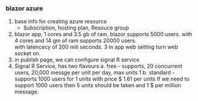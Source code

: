 

### blazor azure
1. base info for creating azure resource
	  - Subscription, hosting plan, Resouce group
2. blazor app, 1 cores and 3.5 gb of ram, blazor supports 5000 users.
    with 4 cores and 14 gm of ram supports 20000 users.  
		with latencecy of 200 mili seconds.
3  in app web setting turn web socket on.
4. in publish page, we can configure signal R service
5. Signal R Service, has two flavours
	a. free - supports, 20 concurrent users, 20,000 messge per unit per day, max units 1
	b. standard - supports 1000 users for 1 units with price $ 1.61 per units
							  If we need to support 1000 users then 5 units should be taken
								and 1 $ per million message.
								 
